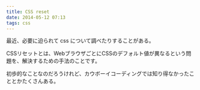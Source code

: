 ```yaml
---
title: CSS reset
date: 2014-05-12 07:13
tags: css
---
```


最近、必要に迫られて css について調べたりすることがある。

CSSリセットとは、WebブラウザごとにCSSのデフォルト値が異なるという問題を、解決するための手法のことです。

初歩的なことなのだろうけれど、カウボーイコーディングでは知り得なかったこととかたくさんある。
